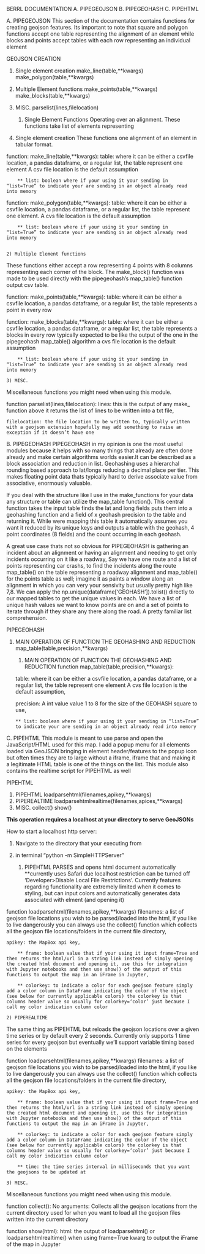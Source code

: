 BERRL DOCUMENTATION
 A. PIPEGEOJSON
 B. PIPEGEOHASH
 C. PIPEHTML

A. PIPEGEOJSON 
This section of the documentation contains functions for creating geojson features.
Its important to note that square and polygon functions accept one table representing the alignment of an element while blocks and points accept tables with each row representing an individual element

GEOJSON CREATION
 1) Single element creation
  make_line(table,**kwargs)
  make_polygon(table,**kwargs)
 2) Multiple Element functions 
  make_points(table,**kwargs)
  make_blocks(table,**kwargs)
 3) MISC.
  parselist(lines,filelocation)

	1) Single Element Functions Operating over an alignment.
These functions take list of elements representing 

1) Single element creation
These functions one alignment of an element in tabular format.

function: make_line(table,**kwargs):
	table: where it can be either a csvfile location, a pandas dataframe, or a regular list, the table represent one element A csv file location is the default assumption

		** list: boolean where if your using it your sending in “list=True” to indicate your are sending in an object already read into memory

function: make_polygon(table,**kwargs):
	table: where it can be either a csvfile location, a pandas dataframe, or a regular list, the table represent one element. A cvs file location is the default assumption

		** list: boolean where if your using it your sending in “list=True” to indicate your are sending in an object already read into memory


	2) Multiple Element functions 
These functions either accept a row representing 4 points with 8 columns representing 
each corner of the block. The make_block() function was made to be used directly with the pipegeohash’s map_table() function output csv table.

function: make_points(table,**kwargs):
	table: where it can be either a csvfile location, a pandas dataframe, or a regular list, the table represents a point in every row

function: make_blocks(table,**kwargs):
	table: where it can be either a csvfile location, a pandas dataframe, or a regular list, the table represents a blocks in every row typically expected to be like the output of the one in the pipegeohash map_table() algorithm a cvs file location is the default assumption

		** list: boolean where if your using it your sending in “list=True” to indicate your are sending in an object already read into memory

	3) MISC.
Miscellaneous functions you might need when using this module.

function parselist(lines,filelocation):
	lines: this is the output of any make_ function above it returns the list of lines to be written into a txt file,

	filelocation: the file location to be written to, typically written with a geojson extension hopefully may add something to raise an exception if it doesn’t have one

B. PIPEGEOHASH
PIPEGEOHASH in my opinion is one the most useful modules because it helps with so many things that already are often done already and make certain algorithms worlds easier.It can be described as a block association and reduction in list. Geohashing uses a hierarchal rounding based approach to lat/longs reducing a decimal place per tier. This makes floating point data thats typically hard to derive associate value from associative, enormously valuable. 

If you deal with the structure like I use in the make_functions for your data any structure or table can utilize the map_table function(). This central function takes the input table finds the lat and long fields puts them into a geohashing function and a field of x geohash precision to the table and returning it. While were mapping this table it automatically assumes you want it reduced by its unique keys and outputs a table with the geohash, 4 point coordinates (8 fields) and the count occurring in each geohash. 

A great use case thats not so obvious for PIPEGEOHASH is gathering an incident about an alignment or having an alignment and needing to get only incidents occurring on it like a roadway, Say we have one route and a list of points representing car crashs, to find the incidents along the route map_table() on the table representing a roadway alignment and map_table() for the points table as well; imagine it as paints a window along an alignment in which you can very your sensivity but usually pretty high like 7,8. We can apply the np.unique(dataframe[‘GEOHASH’]).tolist() directly to our mapped tables to get the unique values in each.  We have a list of unique hash values we want to know points are on and a set of points to iterate through if they share any there along the road. A pretty familiar list comprehension. 


PIPEGEOHASH
 1) MAIN OPERATION OF FUNCTION THE GEOHASHING AND REDUCTION
  map_table(table,precision,**kwargs)

	1) MAIN OPERATION OF FUNCTION THE GEOHASHING AND REDUCTION
function map_table(table,precision,**kwargs):
	
	table: where it can be either a csvfile location, a pandas dataframe, or a regular list, the table represent one element A cvs file location is the default assumption,
	
	precision: A int value value 1 to 8 for the size of the GEOHASH square to use,
		
		** list: boolean where if your using it your sending in “list=True” to indicate your are sending in an object already read into memory

C. PIPEHTML
This module is meant to use parse and open the JavaScript/HTML used for this map. I add a popup menu for all elements loaded via GeoJSON bringing in element header/features to the popup icon but often times they are to large without a iframe, iframe that and making it a legitimate HTML table is one of the things on the list. This module also contains the realtime script for PIPEHTML as well

PIPEHTML
 1) PIPEHTML
  loadparsehtml(filenames,apikey,**kwargs)
 2) PIPEREALTIME
  loadparsehtmlrealtime(filenames,apices,**kwargs)
 3) MISC.
  collect()
  show()

**This operation requires a localhost at your directory to serve GeoJSONs**

How to start a localhost http server:
 1) Navigate to the directory that your executing from
 2) in terminal “python -m SimpleHTTPServer”
	
	1) PIPEHTML
PARSES and opens html document automatically **currently uses Safari due localhost restriction can be turned off ‘Developer>Disable Local File Restrictions’. Currently features regarding functionality are extremely limited when it comes to styling, but can input colors and automatically generates data associated with elment (and opening it)

function loadparsehtml(filenames,apikey,**kwargs)
	filenames: a list of geojson file locations you wish to be parsed/loaded into the html, if you like to live dangerously you can always use the collect() function which collects all the geojson file locations/folders in the current file directory,
	
	apikey: the MapBox api key,

		** frame: boolean value that if your using it input frame=True and then returns the html/url in a string link instead of simply opening the created html document and opening it, use this for integration with Jupyter notebooks and then use show() of the output of this functions to output the map in an iFrame in Jupyter,

		** colorkey: to indicate a color for each geojson feature simply add a color column in DataFrame indicating the color of the object (see below for currently applicable colors) the colorkey is that columns header value so usually for colorkey=‘color’ just because I call my color indication column color

	2) PIPEREALTIME
The same thing as PIPEHTML but reloads the geojson locations over a given time series or by default every 2 seconds. Currently only supports 1 time series for every geojson but eventually we’ll support variable timing based on the elements

function loadparsehtml(filenames,apikey,**kwargs)
	filenames: a list of geojson file locations you wish to be parsed/loaded into the html, if you like to live dangerously you can always use the collect() function which collects all the geojson file locations/folders in the current file directory,
	
	apikey: the MapBox api key,

		** frame: boolean value that if your using it input frame=True and then returns the html/url in a string link instead of simply opening the created html document and opening it, use this for integration with Jupyter notebooks and then use show() of the output of this functions to output the map in an iFrame in Jupyter,

		** colorkey: to indicate a color for each geojson feature simply add a color column in DataFrame indicating the color of the object (see below for currently applicable colors) the colorkey is that columns header value so usually for colorkey=‘color’ just because I call my color indication column color
	
		** time: the time series interval in milliseconds that you want the geojsons to be updated at

	3) MISC.
Miscellaneous functions you might need when using this module.

function collect():
	No arguments: Collects all the geojson locations from the current directory used for when you want to load all the geojson files written into the current directory 

function show(html): 
	html: the output of loadparsehtml() or loadparsehtmlrealtime() when using frame=True kwarg to output the iFrame of the map in Jupyter








	


